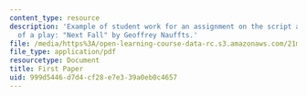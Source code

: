 ```yaml
---
content_type: resource
description: 'Example of student work for an assignment on the script and production
  of a play: "Next Fall" by Geoffrey Nauffts.'
file: /media/https%3A/open-learning-course-data-rc.s3.amazonaws.com/21m-710-script-analysis-fall-2011/999d5446d7d4cf28e7e339a0eb0c4657_MIT21M_710F11_Paper_1.pdf
file_type: application/pdf
resourcetype: Document
title: First Paper
uid: 999d5446-d7d4-cf28-e7e3-39a0eb0c4657
---
```

